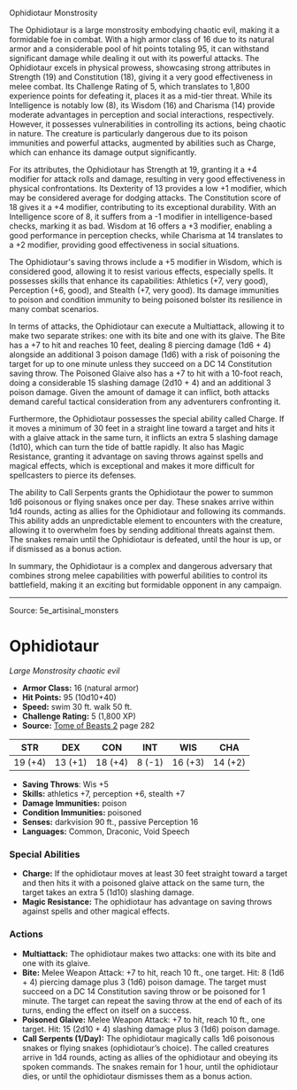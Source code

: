 <MonsterName/>Ophidiotaur</MonsterName>
<CreatureType/>Monstrosity</CreatureType>

<summary>The Ophidiotaur is a large monstrosity embodying chaotic evil, making it a formidable foe in combat. With a high armor class of 16 due to its natural armor and a considerable pool of hit points totaling 95, it can withstand significant damage while dealing it out with its powerful attacks. The Ophidiotaur excels in physical prowess, showcasing strong attributes in Strength (19) and Constitution (18), giving it a very good effectiveness in melee combat. Its Challenge Rating of 5, which translates to 1,800 experience points for defeating it, places it as a mid-tier threat. While its Intelligence is notably low (8), its Wisdom (16) and Charisma (14) provide moderate advantages in perception and social interactions, respectively. However, it possesses vulnerabilities in controlling its actions, being chaotic in nature. The creature is particularly dangerous due to its poison immunities and powerful attacks, augmented by abilities such as Charge, which can enhance its damage output significantly.</summary>

<detail>

For its attributes, the Ophidiotaur has Strength at 19, granting it a +4 modifier for attack rolls and damage, resulting in very good effectiveness in physical confrontations. Its Dexterity of 13 provides a low +1 modifier, which may be considered average for dodging attacks. The Constitution score of 18 gives it a +4 modifier, contributing to its exceptional durability. With an Intelligence score of 8, it suffers from a -1 modifier in intelligence-based checks, marking it as bad. Wisdom at 16 offers a +3 modifier, enabling a good performance in perception checks, while Charisma at 14 translates to a +2 modifier, providing good effectiveness in social situations.

The Ophidiotaur's saving throws include a +5 modifier in Wisdom, which is considered good, allowing it to resist various effects, especially spells. It possesses skills that enhance its capabilities: Athletics (+7, very good), Perception (+6, good), and Stealth (+7, very good). Its damage immunities to poison and condition immunity to being poisoned bolster its resilience in many combat scenarios.

In terms of attacks, the Ophidiotaur can execute a Multiattack, allowing it to make two separate strikes: one with its bite and one with its glaive. The Bite has a +7 to hit and reaches 10 feet, dealing 8 piercing damage (1d6 + 4) alongside an additional 3 poison damage (1d6) with a risk of poisoning the target for up to one minute unless they succeed on a DC 14 Constitution saving throw. The Poisoned Glaive also has a +7 to hit with a 10-foot reach, doing a considerable 15 slashing damage (2d10 + 4) and an additional 3 poison damage. Given the amount of damage it can inflict, both attacks demand careful tactical consideration from any adventurers confronting it.

Furthermore, the Ophidiotaur possesses the special ability called Charge. If it moves a minimum of 30 feet in a straight line toward a target and hits it with a glaive attack in the same turn, it inflicts an extra 5 slashing damage (1d10), which can turn the tide of battle rapidly. It also has Magic Resistance, granting it advantage on saving throws against spells and magical effects, which is exceptional and makes it more difficult for spellcasters to pierce its defenses.

The ability to Call Serpents grants the Ophidiotaur the power to summon 1d6 poisonous or flying snakes once per day. These snakes arrive within 1d4 rounds, acting as allies for the Ophidiotaur and following its commands. This ability adds an unpredictable element to encounters with the creature, allowing it to overwhelm foes by sending additional threats against them. The snakes remain until the Ophidiotaur is defeated, until the hour is up, or if dismissed as a bonus action.

In summary, the Ophidiotaur is a complex and dangerous adversary that combines strong melee capabilities with powerful abilities to control its battlefield, making it an exciting but formidable opponent in any campaign.</detail>



---

Source: 5e_artisinal_monsters

# Ophidiotaur

*Large* *Monstrosity* *chaotic evil*

- **Armor Class:** 16 (natural armor)
- **Hit Points:** 95 (10d10+40)
- **Speed:** swim 30 ft. walk 50 ft.
- **Challenge Rating:** 5 (1,800 XP)
- **Source:** [Tome of Beasts 2](https://koboldpress.com/kpstore/product/tome-of-beasts-2-for-5th-edition) page 282

| STR | DEX | CON | INT | WIS | CHA |
| --- | --- | --- | --- | --- | --- |
| 19 (+4) | 13 (+1) | 18 (+4) | 8 (-1) | 16 (+3) | 14 (+2) |

- **Saving Throws**: Wis +5
- **Skills:** athletics +7, perception +6, stealth +7
- **Damage Immunities:** poison
- **Condition Immunities:** poisoned
- **Senses:** darkvision 90 ft., passive Perception 16
- **Languages:** Common, Draconic, Void Speech

### Special Abilities

- **Charge:** If the ophidiotaur moves at least 30 feet straight toward a target and then hits it with a poisoned glaive attack on the same turn, the target takes an extra 5 (1d10) slashing damage.
- **Magic Resistance:** The ophidiotaur has advantage on saving throws against spells and other magical effects.

### Actions

- **Multiattack:** The ophidiotaur makes two attacks: one with its bite and one with its glaive.
- **Bite:** Melee Weapon Attack: +7 to hit, reach 10 ft., one target. Hit: 8 (1d6 + 4) piercing damage plus 3 (1d6) poison damage. The target must succeed on a DC 14 Constitution saving throw or be poisoned for 1 minute. The target can repeat the saving throw at the end of each of its turns, ending the effect on itself on a success.
- **Poisoned Glaive:** Melee Weapon Attack: +7 to hit, reach 10 ft., one target. Hit: 15 (2d10 + 4) slashing damage plus 3 (1d6) poison damage.
- **Call Serpents (1/Day):** The ophidiotaur magically calls 1d6 poisonous snakes or flying snakes (ophidiotaur’s choice). The called creatures arrive in 1d4 rounds, acting as allies of the ophidiotaur and obeying its spoken commands. The snakes remain for 1 hour, until the ophidiotaur dies, or until the ophidiotaur dismisses them as a bonus action.




